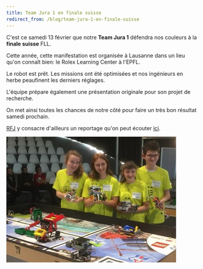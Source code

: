 ```yaml
---
title: Team Jura 1 en finale suisse
redirect_from: /blog/team-jura-1-en-finale-suisse
---
```


C'est ce samedi 13 février que notre **Team Jura 1** défendra nos couleurs à la **finale suisse** FLL.

Cette année, cette manifestation est organisée à Lausanne dans un lieu qu'on connaît bien: le Rolex Learning Center à l'EPFL.

Le robot est prêt. Les missions ont été optimisées et nos ingénieurs en herbe peaufinent les derniers réglages.

L'équipe prépare également une présentation originale pour son projet de recherche.

On met ainsi toutes les chances de notre côté pour faire un très bon résultat samedi prochain.

[RFJ](http://www.rfj.ch/rfj/Actualite/Region/20160206-Les-robots-prennent-le-pouvoir.html) y consacre d'ailleurs
un reportage qu'on peut écouter [ici](http://www.rfj.ch/rfj/Actualite/Region/20160206-Les-robots-prennent-le-pouvoir.html).

![Photo](/media/posts/2016-02-06-reportage.jpg)
